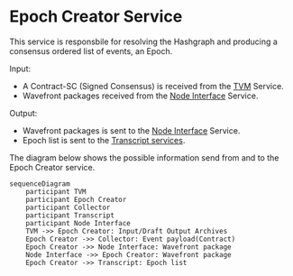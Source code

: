 # Epoch Creator Service

This service is responsbile for resolving the Hashgraph and producing a consensus ordered list of events, an Epoch.

Input:
  - A Contract-SC (Signed Consensus) is received from the [TVM](/docs/architecture/TVM.md) Service. 
  - Wavefront packages received from the [Node Interface](/docs/architecture/NodeInterface.md) Service.

Output:
  - Wavefront packages is sent to the [Node Interface](/docs/architecture/NodeInterface.md) Service.
  - Epoch list is sent to the [Transcript services](/docs/architecture/Transcript.md).

The diagram below shows the possible information send from and to the Epoch Creator service.


```mermaid
sequenceDiagram
    participant TVM 
    participant Epoch Creator 
    participant Collector
    participant Transcript
    participant Node Interface
    TVM ->> Epoch Creator: Input/Draft Output Archives
    Epoch Creator ->> Collector: Event payload(Contract) 
    Epoch Creator ->> Node Interface: Wavefront package
    Node Interface ->> Epoch Creator: Wavefront package
    Epoch Creator ->> Transcript: Epoch list
```

